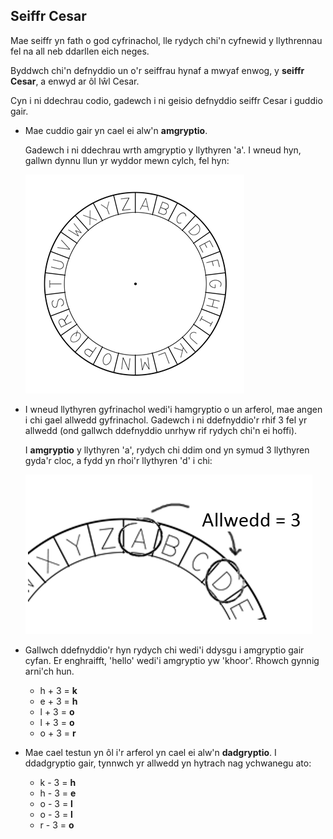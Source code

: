 ## Seiffr Cesar

Mae seiffr yn fath o god cyfrinachol, lle rydych chi'n cyfnewid y llythrennau fel na all neb ddarllen eich neges.

Byddwch chi'n defnyddio un o'r seiffrau hynaf a mwyaf enwog, y **seiffr Cesar**, a enwyd ar ôl Iŵl Cesar.

Cyn i ni ddechrau codio, gadewch i ni geisio defnyddio seiffr Cesar i guddio gair.

+ Mae cuddio gair yn cael ei alw'n **amgryptio**.
    
    Gadewch i ni ddechrau wrth amgryptio y llythyren 'a'. I wneud hyn, gallwn dynnu llun yr wyddor mewn cylch, fel hyn:
    
    ![sgrinlun](images/messages-wheel.png)

+ I wneud llythyren gyfrinachol wedi'i hamgryptio o un arferol, mae angen i chi gael allwedd gyfrinachol. Gadewch i ni ddefnyddio'r rhif 3 fel yr allwedd (ond gallwch ddefnyddio unrhyw rif rydych chi'n ei hoffi).
    
    I **amgryptio** y llythyren 'a', rydych chi ddim ond yn symud 3 llythyren gyda'r cloc, a fydd yn rhoi'r llythyren 'd' i chi:
    
    ![sgrinlun](images/messages-wheel-eg.png)

+ Gallwch ddefnyddio'r hyn rydych chi wedi'i ddysgu i amgryptio gair cyfan. Er enghraifft, 'hello' wedi'i amgryptio yw 'khoor'. Rhowch gynnig arni'ch hun.
    
    + h + 3 = **k**
    + e + 3 = **h**
    + l + 3 = **o**
    + l + 3 = **o**
    + o + 3 = **r**

+ Mae cael testun yn ôl i'r arferol yn cael ei alw'n **dadgryptio**. I ddadgryptio gair, tynnwch yr allwedd yn hytrach nag ychwanegu ato:
    
    + k - 3 = **h**
    + h - 3 = **e**
    + o - 3 = **l**
    + o - 3 = **l**
    + r - 3 = **o**